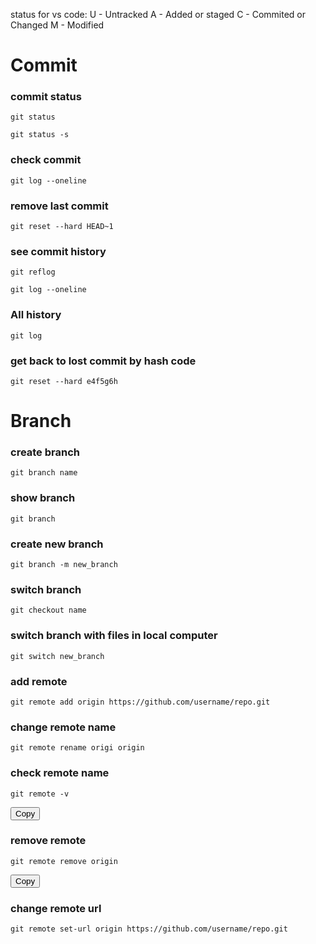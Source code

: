 status for vs code:
U - Untracked
A  - Added or staged
C  - Commited or Changed
M - Modified

<h1>Commit</h1>
<h3>commit status</h3>
<p><code>git status</code></p>
<p><code>git status -s</code></p>

<h3> check commit</h3>
<p><code>git log --oneline</code></p>

<h3>remove last commit</h3>
<p><code>git reset --hard HEAD~1</code></p>

<h3>see commit history</h3>
<p><code>git reflog</code></p>
<p><code>git log --oneline</code></p>

<h3>All history</h3>
<p><code>git log</code></p>

<h3>get back to lost commit by hash code</h3>
<p><code>git reset --hard e4f5g6h</code></p>

<h1>Branch</h1>

<h3>create branch</h3>
<p><code>git branch name</code></p>

<h3>show branch</h3>
<p><code>git branch</code></p>

<h3>create new branch</h3>
<p><code>git branch -m new_branch</code></p>

<h3>switch branch</h3>
<p><code>git checkout name</code></p>

<h3>switch branch with files in local computer</h3>
<p><code>git switch new_branch</code></p>

<h3> add remote</h3>
<p><code>git remote add origin https://github.com/username/repo.git</code></p>

<h3>change remote name</h3>
<p><code>git remote rename origi origin</code></p>


<h3>check remote name</h3>
<pre><code id="cmd">git remote -v</code></pre>
<button onclick="navigator.clipboard.writeText(document.getElementById('cmd').innerText)">Copy</button>

<h3>remove remote</h3>
<pre><code id="cmd">git remote remove origin</code></pre>
<button onclick="navigator.clipboard.writeText(document.getElementById('cmd').innerText)">Copy</button>

<h3>change remote url</h3>
<p><code>git remote set-url origin https://github.com/username/repo.git</code></p>



